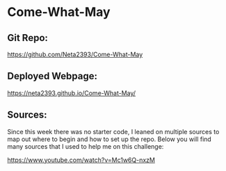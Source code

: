# Come-What-May

<!-- Add comments to the README-->
<!-- Add sources to README  -->
<!-- Add topics to README -->


## Git Repo:
https://github.com/Neta2393/Come-What-May
## Deployed Webpage:
https://neta2393.github.io/Come-What-May/

## Sources:
Since this week there was no starter code, I leaned on multiple sources to map out where to begin and how to set up the repo. Below you will find many sources that I used to help me on this challenge:

https://www.youtube.com/watch?v=Mc1w6Q-nxzM